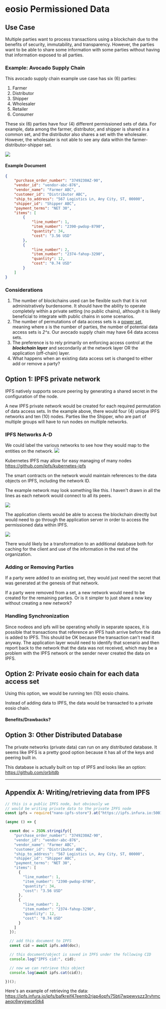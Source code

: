 # eosio Permissioned Data

## Use Case

Multiple parties want to process transactions using a blockchain due to the benefits of security, immutability, and transparency. However, the parties want to be able to share some information with some parties without having that information exposed to all parties.

### Example: Avocado Supply Chain

This avocado supply chain example use case has six (6) parties:
1. Farmer
2. Distributor
3. Shipper
4. Wholesaler
5. Retailer
6. Consumer

These six (6) parties have four (4) different permissioned sets of data. For example, data among the farmer, distributor, and shipper is shared in a common set, and the distributor also shares a set with the wholesaler. However, the wholesaler is not able to see any data within the farmer-distributor-shipper set.  

![](https://docs.telos.kitchen/uploads/upload_e2335ab482ec4156d49b3230ce7b6bc7.png)


#### Example Document
``` json
{
    "purchase_order_number": "3749230AZ-90",
    "vendor_id": "vendor-abc-876",
    "vendor_name": "Farmer ABC",
    "customer_id": "Distributor ABC",
    "ship_to_address": "567 Logistics Ln, Any City, ST, 00000",
    "shipper_id": "Shipper ABC",
    "payment_terms": "NET 30",
    "items": [
        {
            "line_number": 1,
            "item_number": "2390-pwdop-8790",
            "quantity": 34,
            "cost": "3.56 USD"
        },
        {
            "line_number": 2,
            "item_number": "2374-fahop-3290",
            "quantity": 12,
            "cost": "0.74 USD"
        }
    ]
}
```

### Considerations
1. The number of blockchains used can be flexible such that it is not administratively burdensome. It should have the ability to operate completely within a private setting (no public chains), although it is likely beneficial to integrate with public chains in some scenarios.
2. The number of permutations of data access sets is a [power set](https://en.wikipedia.org/wiki/Power_set), meaning where *s* is the number of parties, the number of potential data access sets is *2^s*. Our avocado supply chain may have 64 data access sets.
3. The preference is to rely primarily on enforcing access control at the ***blockchain layer*** and secondarily at the network layer OR the application (off-chain) layer.
4. What happens when an existing data access set is changed to either add or remove a party? 

## Option 1: IPFS private network

IPFS natively supports secure peering by generating a shared secret in the configuration of the node. 

A new IPFS private network would be created for each required permutation of data access sets. In the example above, there would four (4) unique IPFS networks and ten (10) nodes. Parties like the Shipper, who are part of multiple groups will have to run nodes on multiple networks.

### IPFS Networks A-D
We could label the various networks to see how they would map to the entities on the network.
![](https://docs.telos.kitchen/uploads/upload_75918bd50471bfdaf93886ab8fa611c6.png)


Kubernetes IPFS may allow for easy managing of many nodes
https://github.com/ipfs/kubernetes-ipfs

The smart contracts on the network would maintain references to the data objects on IPFS, including the network ID. 

The example network may look something like this. I haven't drawn in all the lines as each network would connect to all its peers. 

![](https://docs.telos.kitchen/uploads/upload_2e5a3b942dcac307fbf04c53e4783aca.png)

The application clients would be able to access the blockchain directly but would need to go through the application server in order to access the permissioned data within IPFS.

![](https://docs.telos.kitchen/uploads/upload_a022304272d715c5e188ec3fb3fbd98f.png)

There would likely be a transformation to an additional database both for caching for the client and use of the information in the rest of the organization.

### Adding or Removing Parties
If a party were added to an existing set, they would just need the secret that was generated at the genesis of that network.

If a party were removed from a set, a new network would need to be created for the remaining parties. Or is it simpler to just share a new key without creating a new network?

### Handling Synchronization
Since nodeos and ipfs will be operating wholly in separate spaces, it is possible that transactions that reference an IPFS hash arrive before the data is added to IPFS.  This should be OK because the transaction can't read it anyway. The application layer would need to identify that scenario and then report back to the network that the data was not received, which may be a problem with the IPFS network or the sender never created the data on IPFS.

## Option 2: Private eosio chain for each data access set
Using this option, we would be running ten (10) eosio chains. 

Instead of adding data to IPFS, the data would be transacted to a private eosio chain. 

#### Benefits/Drawbacks?

## Option 3: Other Distributed Database
The private networks (private data) can run on any distributed database. It seems like IPFS is a pretty good option because it has all of the keys and peering built in. 

This database is actually built on top of IPFS and looks like an option: https://github.com/orbitdb

---

## Appendix A: Writing/retrieving data from IPFS
``` JavaScript
// this is a public IPFS node, but obviously we 
// would be writing private data to the private IPFS node
const ipfs = require("nano-ipfs-store").at("https://ipfs.infura.io:5001");

(async () => {

  const doc = JSON.stringify({
    "purchase_order_number": "3749230AZ-90",
    "vendor_id": "vendor-abc-876",
    "vendor_name": "Farmer ABC",
    "customer_id": "Distributor ABC",
    "ship_to_address": "567 Logistics Ln, Any City, ST, 00000",
    "shipper_id": "Shipper ABC",
    "payment_terms": "NET 30",
    "items": [
      {
        "line_number": 1,
        "item_number": "2390-pwdop-8790",
        "quantity": 34,
        "cost": "3.56 USD"
      },
      {
        "line_number": 2,
        "item_number": "2374-fahop-3290",
        "quantity": 12,
        "cost": "0.74 USD"
      }
    ]
  });

  // add this document to IPFS
  const cid = await ipfs.add(doc);

  // this document/object is saved in IPFS under the following CID
  console.log("IPFS cid:", cid);

  // now we can retrieve this object
  console.log(await ipfs.cat(cid));

})();
```
Here's an example of retrieving the data:
https://ipfs.infura.io/ipfs/bafkreif47eemb2rjap4opfy75btj7wpewvszz3rvhmcaeqc6wygwce5tk4
